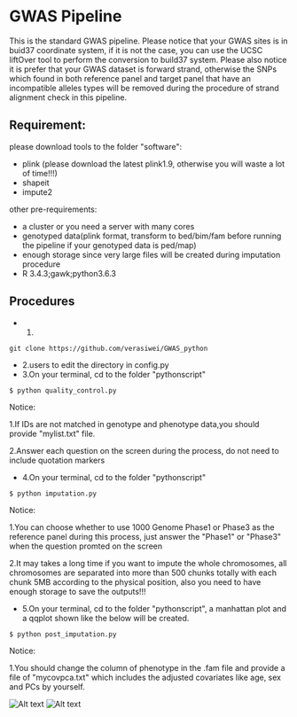 # GWAS Pipeline
This is the standard GWAS pipeline. Please notice that your GWAS sites is in buid37 coordinate system, if it is not the case, you can use the UCSC liftOver tool to perform the conversion to build37 system. Please also notice it is prefer that your GWAS dataset is forward strand, otherwise the SNPs which found in both reference panel and target panel that have an incompatible alleles types will be removed during the procedure of strand alignment check in this pipeline. 
## Requirement: 
please download tools to the folder "software": 
* plink (please download the latest plink1.9, otherwise you will waste a lot of time!!!)
* shapeit
* impute2

other pre-requirements:
* a cluster or you need a server with many cores
* genotyped data(plink format, transform to bed/bim/fam before running the pipeline if your genotyped data is ped/map)
* enough storage since very large files will be created during imputation procedure
* R 3.4.3;gawk;python3.6.3

## Procedures


* 1.

```
git clone https://github.com/verasiwei/GWAS_python
```

* 2.users to edit the directory in config.py
* 3.On your terminal, cd to the folder "pythonscript"

```
$ python quality_control.py
```

Notice: 

1.If IDs are not matched in genotype and phenotype data,you should provide "mylist.txt" file.

2.Answer each question on the screen during the process, do not need to include quotation markers

* 4.On your terminal, cd to the folder "pythonscript" 

```
$ python imputation.py
```

Notice: 

1.You can choose whether to use 1000 Genome Phase1 or Phase3 as the reference panel 
during this process, just answer the "Phase1" or "Phase3" when the question promted on the screen

2.It may takes a long time if you want to impute the whole chromosomes, all chromosomes are separated into more than 500 chunks totally with each chunk 5MB according to the physical position, also you need to have enough storage to save the outputs!!!

* 5.On your terminal, cd to the folder "pythonscript", a manhattan plot and a qqplot shown like the below will be created. 

```
$ python post_imputation.py
```

Notice:

1.You should change the column of phenotype in the .fam file and provide a file of "mycovpca.txt" which includes the adjusted covariates like age, sex and PCs by yourself. 

![Alt text](https://github.com/verasiwei/GWAS_python/blob/master/result/manhattan_jak2_4covs.png)
![Alt text](https://github.com/verasiwei/GWAS_python/blob/master/result/qqplot_jak2.png)










